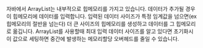 자바에서 ArrayList는 내부적으로 힙메모리를 가지고 있습니다. 데이터가 추가될 경우 이 힙메모리에 데이터를 입력합니다. 입력된 데이터 사이즈가 특정 임계값을 넘으면(ex 힙메모리의 절반을 넘는다) 더 큰 사이즈의 힙메모리를 생성하고 데이터를 그 힙메모리로 옮깁니다. ArrayList를 사용할때 최대 입력 데이터 사이즈를 알고 있다면 초기화시 이 값으로 세팅하면 중간에 발생하는 메모리할당 오버헤드를 줄일 수 있습니다.
